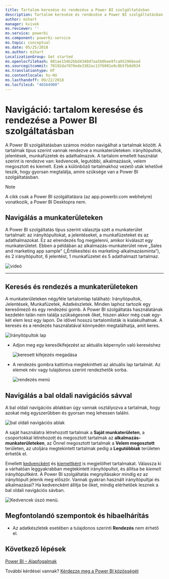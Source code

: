 ```yaml
---
title: Tartalom keresése és rendezése a Power BI szolgáltatásban
description: Tartalom keresése és rendezése a Power BI szolgáltatásban – dokumentáció
author: mihart
manager: kvivek
ms.reviewer: ''
ms.service: powerbi
ms.component: powerbi-service
ms.topic: conceptual
ms.date: 05/25/2018
ms.author: mihart
LocalizationGroup: Get started
ms.openlocfilehash: 801ae154b2bbd4340d7aa5b0bee9fca95296bead
ms.sourcegitcommit: 70192daf070ede3382ac13f6001e0c8b5fb8d934
ms.translationtype: HT
ms.contentlocale: hu-HU
ms.lasthandoff: 09/22/2018
ms.locfileid: "46564900"
---
```

# <a name="navigation-searching-finding-and-sorting-content-in-power-bi-service"></a>Navigáció: tartalom keresése és rendezése a Power BI szolgáltatásban
A Power BI szolgáltatásban számos módon navigálhat a tartalmak között. A tartalmak típus szerint vannak rendezve a munkaterületeken: irányítópultok, jelentések, munkafüzetek és adathalmazok.  A tartalom emellett használat szerint is rendezve van: kedvencek, legutóbbi, alkalmazások, velem megosztott és kiemelt. Ezek a különböző tartalmakhoz vezető utak lehetővé teszik, hogy gyorsan megtalálja, amire szüksége van a Power BI szolgáltatásban.  

>[!NOTE] 
>A cikk csak a Power BI szolgáltatásra (az app.powerbi.com webhelyre) vonatkozik, a Power BI Desktopra nem.

## <a name="navigation-within-workspaces"></a>Navigálás a munkaterületeken

A Power BI szolgáltatás típus szerint választja szét a munkaterület tartalmait: az irányítópultokat, a jelentéseket, a munkafüzeteket és az adathalmazokat. Ez az elrendezés fog megjelenni, amikor kiválaszt egy munkaterületet. Ebben a példában az alkalmazás-munkaterület neve „Sales and marketing app sample” („Értékesítési és marketing-alkalmazásminta”), és 2 irányítópultot, 6 jelentést, 1 munkafüzetet és 5 adathalmazt tartalmaz.

![videó](./media/end-user-search-filter-sort/workspaces.gif)

________________________________________

## <a name="searching-and-sorting-in-workspaces"></a>Keresés és rendezés a munkaterületeken
A munkaterületeken négyféle tartalomlap található: Irányítópultok, Jelentések, Munkafüzetek, Adatkészletek.  Minden laphoz tartozik egy keresőmező és egy rendezési gomb.  A Power BI szolgáltatás használatának kezdetén talán nem találja szükségesnek őket, hiszen akkor még csak egy-két elem lesz egy lapon.  De idővel hosszú tartalomlisták is kialakulhatnak.  A keresés és a rendezés használatával könnyedén megtalálhatja, amit keres.

![Irányítópultok lap](./media/end-user-search-filter-sort/power-bi-search-sort2.png)

* Adjon meg egy keresőkifejezést az aktuális képernyőn való kereséshez
  
   ![keresett kifejezés megadása](./media/end-user-search-filter-sort/power-bi-search2.png)
* A rendezés gombra kattintva megtekintheti az aktuális lap tartalmát. Az elemek név vagy tulajdonos szerint rendezhetők sorba.
  
   ![rendezés menü](./media/end-user-search-filter-sort/power-bi-sort-alpha.png)

## <a name="navigation-using-the-left-navbar"></a>Navigálás a bal oldali navigációs sávval
A bal oldali navigációs ablakban úgy vannak osztályozva a tartalmak, hogy azokat még egyszerűbben és gyorsan meg lehessen találni.  

![bal oldali navigációs ablak](./media/end-user-search-filter-sort/power-bi-newnav.png)



A saját használatra létrehozott tartalmak a **Saját munkaterületen**, a csoportokkal létrehozott és megosztott tartalmak az **alkalmazás-munkaterületeken**, az Önnel megosztott tartalmak a **Velem megosztott** területen, az utoljára megtekintett tartalmak pedig a **Legutóbbiak** területen érhetők el.

Emellett [kedvencként](end-user-favorite.md) és [kiemeltként](end-user-featured.md) is megjelölhet tartalmakat. Válassza ki a várhatóan leggyakrabban megtekintett irányítópultot, és állítsa be *kiemelt* irányítópultként. A Power BI szolgáltatás megnyitásakor mindig ez az irányítópult jelenik meg először. Vannak gyakran használt irányítópultjai és alkalmazásai? Ha kedvencként állítja be őket, mindig elérhetőek lesznek a bal oldali navigációs sávban.

![Kedvencek úszó menü](./media/end-user-search-filter-sort/power-bi-favorite-flyout.png).


## <a name="considerations-and-troubleshooting"></a>Megfontolandó szempontok és hibaelhárítás
* Az adatkészletek esetében a tulajdonos szerinti **Rendezés** nem érhető el.

## <a name="next-steps"></a>Következő lépések
[Power BI – Alapfogalmak](end-user-basic-concepts.md)

További kérdései vannak? [Kérdezze meg a Power BI közösségét](http://community.powerbi.com/)